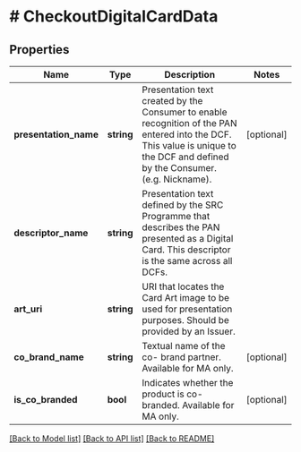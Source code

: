 # # CheckoutDigitalCardData

## Properties

Name | Type | Description | Notes
------------ | ------------- | ------------- | -------------
**presentation_name** | **string** | Presentation text created by the Consumer to enable recognition of the PAN entered into the DCF. This value is unique to the DCF and defined by the Consumer. (e.g. Nickname). | [optional]
**descriptor_name** | **string** | Presentation text defined by the SRC Programme that describes the PAN presented as a Digital Card. This descriptor is the same across all DCFs. |
**art_uri** | **string** | URI that locates the Card Art image to be used for presentation purposes. Should be provided by an Issuer. |
**co_brand_name** | **string** | Textual name of the co- brand partner. Available for MA only. | [optional]
**is_co_branded** | **bool** | Indicates whether the product is co-branded. Available for MA only. | [optional]

[[Back to Model list]](../../README.md#models) [[Back to API list]](../../README.md#endpoints) [[Back to README]](../../README.md)
